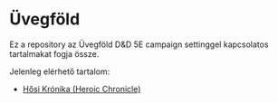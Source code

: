 ﻿# Üvegföld

Ez a repository az Üvegföld D&D 5E campaign settinggel kapcsolatos tartalmakat fogja össze.

Jelenleg elérhető tartalom:
- [Hősi Krónika (Heroic Chronicle)](documents/HeroicChronicle_Kherret.md)